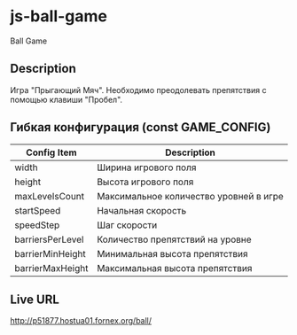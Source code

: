 # js-ball-game
Ball Game

## Description
Игра "Прыгающий Мяч". Необходимо преодолевать препятствия с помощью клавиши "Пробел".

## Гибкая конфигурация (const GAME_CONFIG)
| Config Item | Description |
| --- | --- |
| width | Ширина игрового поля |
| height | Высота игрового поля |
| maxLevelsCount | Максимальное количество уровней в игре |
| startSpeed | Начальная скорость |
| speedStep | Шаг скорости |
| barriersPerLevel | Количество препятствий на уровне |
| barrierMinHeight | Минимальная высота препятствия |
| barrierMaxHeight | Максимальная высота препятствия |

## Live URL
http://p51877.hostua01.fornex.org/ball/
